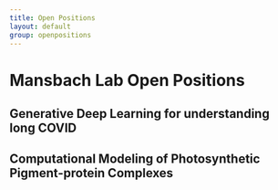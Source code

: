 ```yaml
---
title: Open Positions
layout: default
group: openpositions
---
```


# Mansbach Lab Open Positions




## Generative Deep Learning for understanding long COVID




## Computational Modeling of Photosynthetic Pigment-protein Complexes
